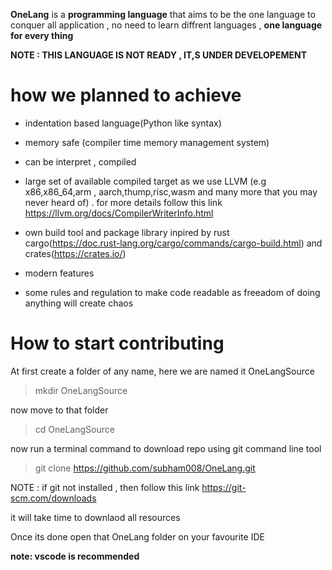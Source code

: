 **OneLang** is a **programming language** that aims to be the one language to conquer all  application , no need to learn diffrent languages , **one language for every thing** 


**NOTE : THIS LANGUAGE IS NOT READY , IT,S UNDER DEVELOPEMENT**
# how we planned to achieve

   * indentation based language(Python like syntax)

   * memory safe (compiler time memory management system)

   * can be interpret , compiled

   * large set of  available compiled target as we use LLVM (e.g x86,x86_64,arm , aarch,thump,risc,wasm and many more that you may never heard of) .  for more details follow this link https://llvm.org/docs/CompilerWriterInfo.html

   * own build tool and package library inpired by rust cargo(https://doc.rust-lang.org/cargo/commands/cargo-build.html) and crates(https://crates.io/)


   * modern features

   * some rules and regulation to make code readable as freeadom of doing anything will create chaos



# How to start contributing

At first create a folder of any name, here we are named it OneLangSource

>mkdir OneLangSource

now move to that folder

>cd OneLangSource

now run a terminal command to download repo using git command line tool

>git clone https://github.com/subham008/OneLang.git

NOTE : if git not installed , then follow this link https://git-scm.com/downloads

it will take time to downlaod all resources

Once its done open that OneLang folder on your favourite IDE

**note: vscode is recommended**




